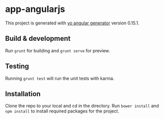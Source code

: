 # app-angularjs

This project is generated with [yo angular generator](https://github.com/yeoman/generator-angular)
version 0.15.1.

## Build & development

Run `grunt` for building and `grunt serve` for preview.

## Testing

Running `grunt test` will run the unit tests with karma.

## Installation

Clone the repo to your local and cd in the directory. Run `bower install` and `npm install` to install required packages for the project.